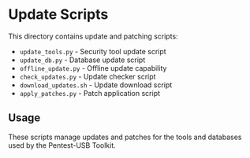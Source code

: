 # Update Scripts

This directory contains update and patching scripts:

- `update_tools.py` - Security tool update script
- `update_db.py` - Database update script
- `offline_update.py` - Offline update capability
- `check_updates.py` - Update checker script
- `download_updates.sh` - Update download script
- `apply_patches.py` - Patch application script

## Usage

These scripts manage updates and patches for the tools and databases used by the Pentest-USB Toolkit.